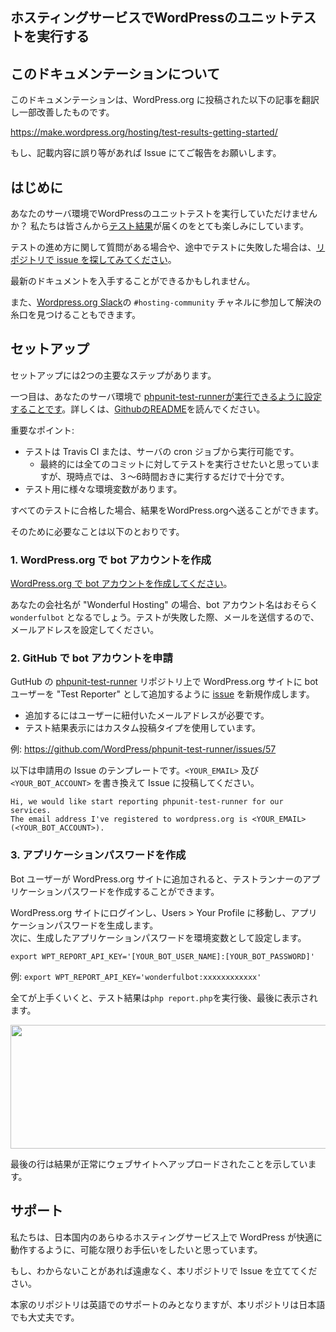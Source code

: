 ## ホスティングサービスでWordPressのユニットテストを実行する

## このドキュメンテーションについて

このドキュメンテーションは、WordPress.org に投稿された以下の記事を翻訳し一部改善したものです。

https://make.wordpress.org/hosting/test-results-getting-started/

もし、記載内容に誤り等があれば Issue にてご報告をお願いします。

## はじめに

あなたのサーバ環境でWordPressのユニットテストを実行していただけませんか？ 私たちは皆さんから[テスト結果](https://make.wordpress.org/hosting/test-results/)が届くのをとても楽しみにしています。

テストの進め方に関して質問がある場合や、途中でテストに失敗した場合は、[リポジトリで issue を探してみてください](https://github.com/wordpress/phpunit-test-runner/issues)。

最新のドキュメントを入手することができるかもしれません。

また、[Wordpress.org Slack](https://make.wordpress.org/chat/)の `#hosting-community` チャネルに参加して解決の糸口を見つけることもできます。

## セットアップ
セットアップには2つの主要なステップがあります。    

一つ目は、あなたのサーバ環境で [phpunit-test-runnerが実行できるように設定することです](https://github.com/wordpress/phpunit-test-runner)。詳しくは、[GithubのREADME](https://github.com/wp-hosting-japan/phpunit-test-runner/blob/master/README.md)を読んでください。    

重要なポイント:

* テストは Travis CI または、サーバの cron ジョブから実行可能です。
    * 最終的には全てのコミットに対してテストを実行させたいと思っていますが、現時点では、３〜6時間おきに実行するだけで十分です。
* テスト用に様々な環境変数があります。

すべてのテストに合格した場合、結果をWordPress.orgへ送ることができます。

そのために必要なことは以下のとおりです。

### 1. WordPress.org で bot アカウントを作成  

[WordPress.org で bot アカウントを作成してください](https://login.wordpress.org/register)。

あなたの会社名が "Wonderful Hosting" の場合、bot アカウント名はおそらく `wonderfulbot` となるでしょう。テストが失敗した際、メールを送信するので、メールアドレスを設定してください。

### 2. GitHub で bot アカウントを申請

GutHub の [phpunit-test-runner](https://github.com/WordPress/phpunit-test-runner) リポジトリ上で WordPress.org サイトに bot ユーザーを "Test Reporter" として追加するように [issue](https://github.com/WordPress/phpunit-test-runner/issues) を新規作成します。  

* 追加するにはユーザーに紐付いたメールアドレスが必要です。  
* テスト結果表示にはカスタム投稿タイプを使用しています。

例: https://github.com/WordPress/phpunit-test-runner/issues/57

以下は申請用の Issue のテンプレートです。`<YOUR_EMAIL>` 及び `<YOUR_BOT_ACCOUNT>` を書き換えて Issue に投稿してください。

```
Hi, we would like start reporting phpunit-test-runner for our services.
The email address I've registered to wordpress.org is <YOUR_EMAIL> (<YOUR_BOT_ACCOUNT>).
```

### 3. アプリケーションパスワードを作成

Bot ユーザーが WordPress.org サイトに追加されると、テストランナーのアプリケーションパスワードを作成することができます。  

WordPress.org サイトにログインし、Users > Your Profile に移動し、アプリケーションパスワードを生成します。  
次に、生成したアプリケーションパスワードを環境変数として設定します。

```
export WPT_REPORT_API_KEY='[YOUR_BOT_USER_NAME]:[YOUR_BOT_PASSWORD]'
```

例: `export WPT_REPORT_API_KEY='wonderfulbot:xxxxxxxxxxxx'`

全てが上手くいくと、テスト結果は`php report.php`を実行後、最後に表示されます。  

<img data-attachment-id="244" data-permalink="https://make.wordpress.org/hosting/test-results-getting-started/2017-08-24-at-2-25-pm/#main" data-orig-file="https://i0.wp.com/make.wordpress.org/hosting/files/2017/08/2017-08-24-at-2.25-PM.png?fit=913%2C279&amp;ssl=1" data-orig-size="913,279" data-comments-opened="1" data-image-meta="{&quot;aperture&quot;:&quot;0&quot;,&quot;credit&quot;:&quot;&quot;,&quot;camera&quot;:&quot;&quot;,&quot;caption&quot;:&quot;&quot;,&quot;created_timestamp&quot;:&quot;0&quot;,&quot;copyright&quot;:&quot;&quot;,&quot;focal_length&quot;:&quot;0&quot;,&quot;iso&quot;:&quot;0&quot;,&quot;shutter_speed&quot;:&quot;0&quot;,&quot;title&quot;:&quot;&quot;,&quot;orientation&quot;:&quot;0&quot;}" data-image-title="2017-08-24 at 2.25 PM" data-image-description="" data-medium-file="https://i0.wp.com/make.wordpress.org/hosting/files/2017/08/2017-08-24-at-2.25-PM.png?fit=300%2C92&amp;ssl=1" data-large-file="https://i0.wp.com/make.wordpress.org/hosting/files/2017/08/2017-08-24-at-2.25-PM.png?fit=776%2C237&amp;ssl=1" class="alignnone size-full wp-image-244" src="https://i0.wp.com/make.wordpress.org/hosting/files/2017/08/2017-08-24-at-2.25-PM.png?resize=776%2C237&amp;ssl=1" alt="" width="647" height="198" srcset="https://i0.wp.com/make.wordpress.org/hosting/files/2017/08/2017-08-24-at-2.25-PM.png?w=913&amp;ssl=1 913w, https://i0.wp.com/make.wordpress.org/hosting/files/2017/08/2017-08-24-at-2.25-PM.png?resize=300%2C92&amp;ssl=1 300w, https://i0.wp.com/make.wordpress.org/hosting/files/2017/08/2017-08-24-at-2.25-PM.png?resize=768%2C235&amp;ssl=1 768w" sizes="(max-width: 776px) 100vw, 776px">      

最後の行は結果が正常にウェブサイトへアップロードされたことを示しています。

## サポート

私たちは、日本国内のあらゆるホスティングサービス上で WordPress が快適に動作するように、可能な限りお手伝いをしたいと思っています。

もし、わからないことがあれば遠慮なく、本リポジトリで Issue を立ててください。

本家のリポジトリは英語でのサポートのみとなりますが、本リポジトリは日本語でも大丈夫です。
